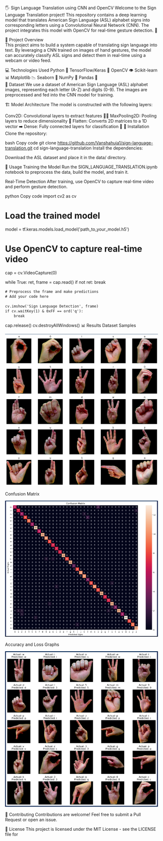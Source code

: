 ﻿🖐️ Sign Language Translation using CNN and OpenCV 
Welcome to the Sign Language Translation project! This repository contains a deep learning model that translates American Sign Language (ASL) alphabet signs into corresponding letters using a Convolutional Neural Network (CNN). The project integrates this model with OpenCV for real-time gesture detection. 📸

🌟 Project Overview  
This project aims to build a system capable of translating sign language into text. By leveraging a CNN trained on images of hand gestures, the model can accurately classify ASL signs and detect them in real-time using a webcam or video feed.

💻 Technologies Used
Python 🐍 
TensorFlow/Keras 🤖 
OpenCV 👁️ 
Scikit-learn 📊 
Matplotlib 📉 
Seaborn 🎨 
NumPy 🧮 
Pandas 🐼  
📂 Dataset 
We use a dataset of American Sign Language (ASL) alphabet images, representing each letter (A-Z) and digits (0-9). The images are preprocessed and fed into the CNN model for training.

🏗️ Model Architecture
The model is constructed with the following layers:

Conv2D: Convolutional layers to extract features 🕵️‍♂️
MaxPooling2D: Pooling layers to reduce dimensionality 📏
Flatten: Converts 2D matrices to a 1D vector ➡️
Dense: Fully connected layers for classification 🎯
🚀 Installation
Clone the repository:

bash
Copy code
git clone https://github.com/Vanshahuja1/sign-language-translation.git
cd sign-language-translation
Install the dependencies:

Download the ASL dataset and place it in the data/ directory.

🎯 Usage
Training the Model
Run the SIGN_LANGUAGE_TRANSLATION.ipynb notebook to preprocess the data, build the model, and train it.

Real-Time Detection
After training, use OpenCV to capture real-time video and perform gesture detection.

python
Copy code
import cv2 as cv

# Load the trained model
model = tf.keras.models.load_model('path_to_your_model.h5')

# Use OpenCV to capture real-time video
cap = cv.VideoCapture(0)

while True:
    ret, frame = cap.read()
    if not ret:
        break
    
    # Preprocess the frame and make predictions
    # Add your code here

    cv.imshow('Sign Language Detection', frame)
    if cv.waitKey(1) & 0xFF == ord('q'):
        break

cap.release()
cv.destroyAllWindows()
📊 Results
Dataset Samples

![sample](./images/sample.png)

Confusion Matrix

![matrix](./images/matrix.png)

Accuracy and Loss Graphs

![preductions](./images/predictions.png)




🤝 Contributing
Contributions are welcome! Feel free to submit a Pull Request or open an issue.

📜 License
This project is licensed under the MIT License - see the LICENSE file for 
